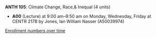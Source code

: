 **ANTH 105**: Climate Change, Race,& Inequal (4 units)

- **A00** (Lecture) at 9:00 am–9:50 am on Monday, Wednesday, Friday at CENTR 217B by Jones, Ian William Nasser (A50039974)

[Enrollment numbers over time](./ANTH105.tsv)
